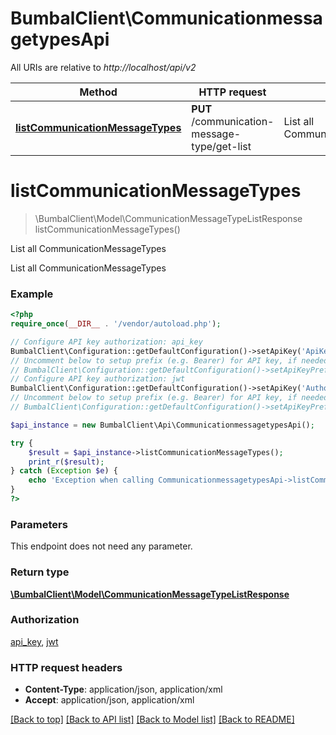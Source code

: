 # BumbalClient\CommunicationmessagetypesApi

All URIs are relative to *http://localhost/api/v2*

Method | HTTP request | Description
------------- | ------------- | -------------
[**listCommunicationMessageTypes**](CommunicationmessagetypesApi.md#listCommunicationMessageTypes) | **PUT** /communication-message-type/get-list | List all CommunicationMessageTypes


# **listCommunicationMessageTypes**
> \BumbalClient\Model\CommunicationMessageTypeListResponse listCommunicationMessageTypes()

List all CommunicationMessageTypes

List all CommunicationMessageTypes

### Example
```php
<?php
require_once(__DIR__ . '/vendor/autoload.php');

// Configure API key authorization: api_key
BumbalClient\Configuration::getDefaultConfiguration()->setApiKey('ApiKey', 'YOUR_API_KEY');
// Uncomment below to setup prefix (e.g. Bearer) for API key, if needed
// BumbalClient\Configuration::getDefaultConfiguration()->setApiKeyPrefix('ApiKey', 'Bearer');
// Configure API key authorization: jwt
BumbalClient\Configuration::getDefaultConfiguration()->setApiKey('Authorization', 'YOUR_API_KEY');
// Uncomment below to setup prefix (e.g. Bearer) for API key, if needed
// BumbalClient\Configuration::getDefaultConfiguration()->setApiKeyPrefix('Authorization', 'Bearer');

$api_instance = new BumbalClient\Api\CommunicationmessagetypesApi();

try {
    $result = $api_instance->listCommunicationMessageTypes();
    print_r($result);
} catch (Exception $e) {
    echo 'Exception when calling CommunicationmessagetypesApi->listCommunicationMessageTypes: ', $e->getMessage(), PHP_EOL;
}
?>
```

### Parameters
This endpoint does not need any parameter.

### Return type

[**\BumbalClient\Model\CommunicationMessageTypeListResponse**](../Model/CommunicationMessageTypeListResponse.md)

### Authorization

[api_key](../../README.md#api_key), [jwt](../../README.md#jwt)

### HTTP request headers

 - **Content-Type**: application/json, application/xml
 - **Accept**: application/json, application/xml

[[Back to top]](#) [[Back to API list]](../../README.md#documentation-for-api-endpoints) [[Back to Model list]](../../README.md#documentation-for-models) [[Back to README]](../../README.md)


